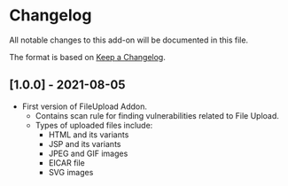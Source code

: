 # Changelog
All notable changes to this add-on will be documented in this file.

The format is based on [Keep a Changelog](https://keepachangelog.com/en/1.0.0/).

## [1.0.0] - 2021-08-05
 - First version of FileUpload Addon.
   - Contains scan rule for finding vulnerabilities related to File Upload.
   - Types of uploaded files include:
   	 - HTML and its variants 
   	 - JSP and its variants
   	 - JPEG and GIF images
   	 - EICAR file
   	 - SVG images